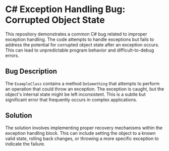 # C# Exception Handling Bug: Corrupted Object State

This repository demonstrates a common C# bug related to improper exception handling.  The code attempts to handle exceptions but fails to address the potential for corrupted object state after an exception occurs.  This can lead to unpredictable program behavior and difficult-to-debug errors.

## Bug Description
The `ExampleClass` contains a method `DoSomething` that attempts to perform an operation that could throw an exception.  The exception is caught, but the object's internal state might be left inconsistent.  This is a subtle but significant error that frequently occurs in complex applications.

## Solution
The solution involves implementing proper recovery mechanisms within the exception handling block. This can include setting the object to a known valid state, rolling back changes, or throwing a more specific exception to indicate the failure.